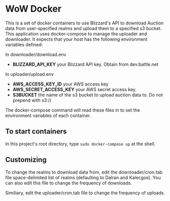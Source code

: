 # WoW Docker

This is a set of docker containers to use Blizzard's API to download Auction data from user-specified realms and upload them to a specified s3 bucket. This application uses docker-compose to manage the uploader and downloader. It expects that your host has the following environment variables defined:

In downloader/download.env

- **BLIZZARD_API_KEY** your Blizzard API key. Obtain from dev.battle.net

In uploader/upload.env

- **AWS_ACCESS_KEY_ID** your AWS access key
- **AWS_SECRET_ACCESS_KEY** your AWS secret access key.
- **S3BUCKET** the name of the s3 bucket to upload auction data to. Do not prepend with s3://

The docker-compose command will read these files in to set the environment variables of each container. 

## To start containers
In this project's root directory, type `sudo docker-compose up` at the shell.

## Customizing
To change the realms to download data from, edit the downloader/cron.tab file space-delimited list of realms (defaulting to Dalran and Kalecgos). You can also edit this file to change the frequency of downloads.

Similiary, edit the uploader/cron.tab file to change the frequency of uploads.
